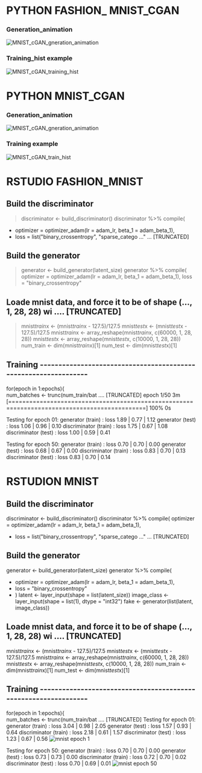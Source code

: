 # PYTHON FASHION_ MNIST_CGAN 
### Generation_animation
![MNIST_cGAN_gneration_animation](https://user-images.githubusercontent.com/48430890/70844605-1631c480-1e87-11ea-9092-fc207b7f9599.gif)

### Training_hist example
![MNIST_cGAN_training_hist](https://user-images.githubusercontent.com/48430890/70844677-efc05900-1e87-11ea-9a93-8ec9ad8e928a.png)


# PYTHON MNIST_CGAN 
### Generation_animation
![MNIST_cGAN_gneration_animation](https://user-images.githubusercontent.com/48430890/70844740-7a08bd00-1e88-11ea-81b9-558617972820.gif)
### Training example
![MNIST_cGAN_train_hist](https://user-images.githubusercontent.com/48430890/70844749-a45a7a80-1e88-11ea-9c7a-3b5bc954d330.png)

# RSTUDIO FASHION_MNIST

## Build the discriminator
> discriminator <- build_discriminator()
> discriminator %>% compile(
+   optimizer = optimizer_adam(lr = adam_lr, beta_1 = adam_beta_1),
+   loss = list("binary_crossentropy", "sparse_catego ..." ... [TRUNCATED] 

## Build the generator
> generator <- build_generator(latent_size)
> generator %>% compile(
  optimizer = optimizer_adam(lr = adam_lr, beta_1 = adam_beta_1),
  loss = "binary_crossentropy"
## Loade mnist data, and force it to be of shape (..., 1, 28, 28) wi .... [TRUNCATED] 
> mnist$train$x <- (mnist$train$x - 127.5)/127.5
> mnist$test$x <- (mnist$test$x - 127.5)/127.5
> mnist$train$x <- array_reshape(mnist$train$x, c(60000, 1, 28, 28))
> mnist$test$x <- array_reshape(mnist$test$x, c(10000, 1, 28, 28))
> num_train <- dim(mnist$train$x)[1]
> num_test <- dim(mnist$test$x)[1]

## Training ----------------------------------------------------------------
 for(epoch in 1:epochs){  
 num_batches <- trunc(num_train/bat .... [TRUNCATED] 
 epoch 1/50  3m [=============================================================================================] 100%  0s

Testing for epoch 01:
generator (train) : loss 1.89 |  0.77 |  1.12
generator (test) : loss 1.06 |  0.96 |  0.10
discriminator (train) : loss 1.75 |  0.67 |  1.08
discriminator (test) : loss 1.00 |  0.59 |  0.41


Testing for epoch 50:
generator (train) : loss 0.70 |  0.70 |  0.00
generator (test) : loss 0.68 |  0.67 |  0.00
discriminator (train) : loss 0.83 |  0.70 |  0.13
discriminator (test) : loss 0.83 |  0.70 |  0.14


# RSTUDION MNIST
## Build the discriminator
discriminator <- build_discriminator()
discriminator %>% compile(
optimizer = optimizer_adam(lr = adam_lr, beta_1 = adam_beta_1),
+ loss = list("binary_crossentropy", "sparse_catego ..." ... [TRUNCATED] 

## Build the generator
generator <- build_generator(latent_size)
generator %>% compile(
+  optimizer = optimizer_adam(lr = adam_lr, beta_1 = adam_beta_1),
+  loss = "binary_crossentropy"
+ )
latent <- layer_input(shape = list(latent_size))
image_class <- layer_input(shape = list(1), dtype = "int32")
fake <- generator(list(latent, image_class))


## Loade mnist data, and force it to be of shape (..., 1, 28, 28) wi .... [TRUNCATED] 
mnist$train$x <- (mnist$train$x - 127.5)/127.5
mnist$test$x <- (mnist$test$x - 127.5)/127.5
mnist$train$x <- array_reshape(mnist$train$x, c(60000, 1, 28, 28))
mnist$test$x <- array_reshape(mnist$test$x, c(10000, 1, 28, 28))
num_train <- dim(mnist$train$x)[1]
num_test <- dim(mnist$test$x)[1]


## Training ----------------------------------------------------------------
for(epoch in 1:epochs){  
num_batches <- trunc(num_train/bat .... [TRUNCATED]
Testing for epoch 01:
generator (train) : loss 3.04 |  0.98 |  2.05
generator (test) : loss 1.57 |  0.93 |  0.64
discriminator (train) : loss 2.18 |  0.61 |  1.57
discriminator (test) : loss 1.23 |  0.67 |  0.56
![mnist epoch 1](https://user-images.githubusercontent.com/48430890/70845182-d373ea80-1e8e-11ea-8d63-d77834f81422.png)


Testing for epoch 50:
generator (train) : loss 0.70 |  0.70 |  0.00
generator (test) : loss 0.73 |  0.73 |  0.00
discriminator (train) : loss 0.72 |  0.70 |  0.02
discriminator (test) : loss 0.70 |  0.69 |  0.01
![mnist epoch 50](https://user-images.githubusercontent.com/48430890/70845257-9c520900-1e8f-11ea-8d83-98abbcb72bb2.png)
